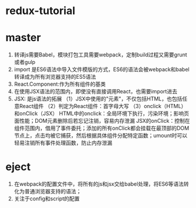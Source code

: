 # redux-tutorial

# master
1. 转译js需要Babel，模块打包工具需要webpack，定制build过程又需要grunt或者gulp
2. import 是ES6语法中导入文件模版的方式，ES6的语法会被webpack和babel转译成为所有浏览器支持的ES5语法
3. React.Component:作为所有组件的基类
4. 在使用JSX语法的范围内，即使没有直接调用React，也需要import进去
5. JSX: 是js语法的拓展
（1）JSX中使用的"元素"，不仅包括HTML，也包括任意React组件
（2）判定为React组件：首字母大写
（3）onclick（HTML）和onClick（JSX）
HTML中的onclick：全局环境下执行，污染环境；影响页面性能；DOM元素删除后若忘记注销，容易内存泄漏
JSX的onClick：控制在组件范围内，借用了事件委托；添加的所有onClick都会挂载在最顶部的DOM节点上，点击均被它捕获，然后根据具体组件分配特定函数；umount时可以轻易注销所有事件处理函数，防止内存泄漏

# eject
1. 在webpack的配置文件中，将所有的js和jsx交给babel处理，将ES6等语法转化为普通浏览器支持的语法；
2. 关注于config和script的配置


